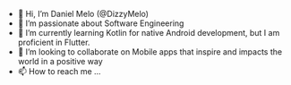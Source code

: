 - 👋 Hi, I’m Daniel Melo (@DizzyMelo)
- 👀 I’m passionate about Software Engineering
- 🌱 I’m currently learning Kotlin for native Android development, but I am proficient in Flutter.
- 💞️ I’m looking to collaborate on Mobile apps that inspire and impacts the world in a positive way
- 📫 How to reach me ...

<!---
DizzyMelo/DizzyMelo is a ✨ special ✨ repository because its `README.md` (this file) appears on your GitHub profile.
You can click the Preview link to take a look at your changes.
--->
